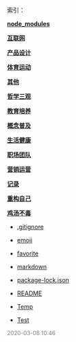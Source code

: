  索引：


**[node_modules](/node_modules/index.md)**

**[互联网](/互联网/index.md)**

**[产品设计](/产品设计/index.md)**

**[体育运动](/体育运动/index.md)**

**[其他](/其他/index.md)**

**[哲学三观](/哲学三观/index.md)**

**[教育培养](/教育培养/index.md)**

**[概念普及](/概念普及/index.md)**

**[生活健康](/生活健康/index.md)**

**[职场团队](/职场团队/index.md)**

**[营销运营](/营销运营/index.md)**

**[记录](/记录/index.md)**

**[重构自己](/重构自己/index.md)**

**[鸡汤不毒](/鸡汤不毒/index.md)**

- [.gitignore](/.gitignore)

- [emoji](/emoji.md)

- [favorite](/favorite.md)

- [markdown](/markdown.md)

- [package-lock.json](/package-lock.json)

- [README](/README.md)

- [Temp](/Temp.md)

- [Test](/Test.md)


<font size=2 color='grey'> 2020-03-08 10:46 </font>